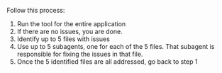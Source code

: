 Follow this process:
1. Run the tool for the entire application
2. If there are no issues, you are done.
3. Identify up to 5 files with issues
4. Use up to 5 subagents, one for each of the 5 files. That subagent is
responsible for fixing the issues in that file.
5. Once the 5 identified files are all addressed, go back to step 1
